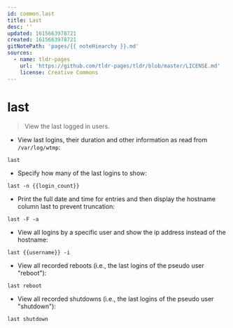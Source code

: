 ```yaml
---
id: common.last
title: Last
desc: ''
updated: 1615663978721
created: 1615663978721
gitNotePath: 'pages/{{ noteHiearchy }}.md'
sources:
  - name: tldr-pages
    url: 'https://github.com/tldr-pages/tldr/blob/master/LICENSE.md'
    license: Creative Commons
---
```

# last

> View the last logged in users.

- View last logins, their duration and other information as read from `/var/log/wtmp`:

`last`

- Specify how many of the last logins to show:

`last -n {{login_count}}`

- Print the full date and time for entries and then display the hostname column last to prevent truncation:

`last -F -a`

- View all logins by a specific user and show the ip address instead of the hostname:

`last {{username}} -i`

- View all recorded reboots (i.e., the last logins of the pseudo user "reboot"):

`last reboot`

- View all recorded shutdowns (i.e., the last logins of the pseudo user "shutdown"):

`last shutdown`

